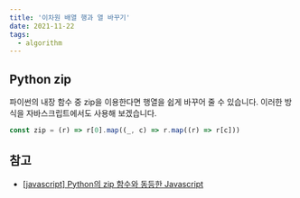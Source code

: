 ```yaml
---
title: '이차원 배열 행과 열 바꾸기'
date: 2021-11-22
tags:
  - algorithm
---
```


## Python zip

파이썬의 내장 함수 중 zip을 이용한다면 행열을 쉽게 바꾸어 줄 수 있습니다. 이러한 방식을 자바스크립트에서도 사용해 보겠습니다.

```jsx
const zip = (r) => r[0].map((_, c) => r.map((r) => r[c]))
```

## 참고

- [[javascript] Python의 zip 함수와 동등한 Javascript](http://daplus.net/javascript-python%EC%9D%98-zip-%ED%95%A8%EC%88%98%EC%99%80-%EB%8F%99%EB%93%B1%ED%95%9C-javascript/)
